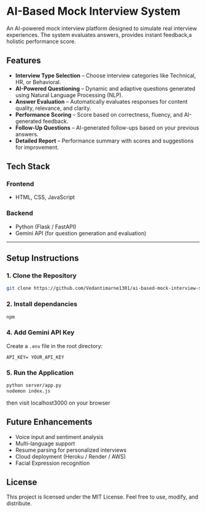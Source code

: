 #  AI-Based Mock Interview System

An AI-powered mock interview platform designed to simulate real interview experiences. The system evaluates answers, provides instant feedback,a holistic performance score.

##  Features

-  **Interview Type Selection** – Choose interview categories like Technical, HR, or Behavioral.
-  **AI-Powered Questioning** – Dynamic and adaptive questions generated using Natural Language Processing (NLP).
-  **Answer Evaluation** – Automatically evaluates responses for content quality, relevance, and clarity.
-  **Performance Scoring** – Score based on correctness, fluency, and AI-generated feedback.
-  **Follow-Up Questions** – AI-generated follow-ups based on your previous answers.
-  **Detailed Report** – Performance summary with scores and suggestions for improvement.

##  Tech Stack

### Frontend
- HTML, CSS, JavaScript

###  Backend
- Python (Flask / FastAPI)
- Gemini API (for question generation and evaluation)

---

##  Setup Instructions

### 1. Clone the Repository
```bash
git clone https://github.com/Vedantimarne1301/ai-based-mock-interview-system.git
```

### 2. Install dependancies
```bash
npm
```

### 4. Add Gemini API Key
Create a `.env` file in the root directory:
```
API_KEY= YOUR_API_KEY
```

### 5. Run the Application
```bash
python server/app.py
nodemon index.js
```
then visit localhost3000 on your browser

##  Future Enhancements

- Voice input and sentiment analysis
- Multi-language support
- Resume parsing for personalized interviews
- Cloud deployment (Heroku / Render / AWS)
- Facial Expression recognition

##  License

This project is licensed under the MIT License. Feel free to use, modify, and distribute.

